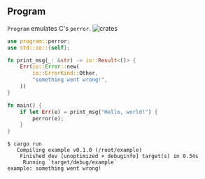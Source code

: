 Program
---
`Program` emulates C's `perror`.
![crates](https://img.shields.io/crates/v/program)

```rust
use program::perror;
use std::io::{self};

fn print_msg(_: &str) -> io::Result<()> {
    Err(io::Error::new(
        io::ErrorKind::Other,
        "something went wrong!",
    ))
}

fn main() {
    if let Err(e) = print_msg("Hello, world!") {
        perror(e);
    }
}
```
```
$ cargo run
   Compiling example v0.1.0 (/root/example)
    Finished dev [unoptimized + debuginfo] target(s) in 0.34s
     Running `target/debug/example`
example: something went wrong!
```

